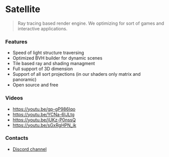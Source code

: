# Satellite 

> Ray tracing based render engine. We optimizing for sort of games and interactive applications. 

### Features

* Speed of light structure traversing
* Optimized BVH builder for dynamic scenes
* Tile based ray and shading managment 
* Full support of 3D dimension 
* Support of all sort projections (in our shaders only matrix and panoramic)
* Open source and free 

### Videos

* https://youtu.be/gp-gP986Iqo
* https://youtu.be/YCNa-6IJLtg
* https://youtu.be/jUKz-P0nssQ
* https://youtu.be/sGxRgHPN_ik


### Contacts 

* [Discord channel](https://discordapp.com/invite/HFfADHH)


